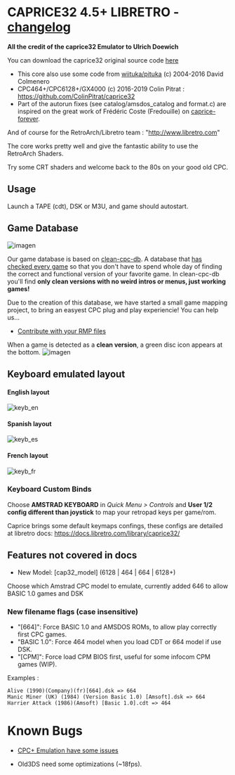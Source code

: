 # CAPRICE32 4.5+ LIBRETRO - [changelog](CHANGES.md)

**All the credit of the caprice32 Emulator to Ulrich Doewich**

You can download the caprice32 original source code [here](http://sourceforge.net/projects/caprice32/)

* This core also use some code from [wiituka/pituka](http://code.google.com/p/wiituka/) (c) 2004-2016 David Colmenero
* CPC464+/CPC6128+/GX4000 (c) 2016-2019 Colin Pitrat : https://github.com/ColinPitrat/caprice32
* Part of the autorun fixes (see catalog/amsdos_catalog and format.c) are inspired on the great work of Frédéric Coste (Fredouille) on [caprice-forever](https://www.cpc-power.com/cpcarchives/index.php?page=articles&num=445).

And of course for the RetroArch/Libretro team : "http://www.libretro.com"

The core works pretty well and give the fantastic ability to use the RetroArch Shaders.

Try some CRT shaders and welcome back to the 80s on your good old CPC.

## Usage

Launch a TAPE (cdt), DSK or M3U, and game should autostart.


## Game Database

![imagen](https://user-images.githubusercontent.com/560310/172238790-09ca924a-099c-4c45-a0be-1738b8d6fa6f.png)

Our game database is based on [clean-cpc-db](https://github.com/clean-cpc-db). A database that [has checked every game](https://github.com/libretro/libretro-cap32/issues/112) so that you don't have to spend whole day of finding the correct and functional version of your favorite game. In clean-cpc-db you'll find **only clean versions with no weird intros or menus, just working games!**

Due to the creation of this database, we have started a small game mapping project, to bring an easyest CPC plug and play experiencie! You can help us...

* [Contribute with your RMP files](https://github.com/libretro/libretro-cap32/wiki/%5Bcolaborate%5D-create-a-new-RMP-for-your-favorite-game!)

When a game is detected as a **clean version**, a green disc icon appears at the bottom.
![imagen](https://user-images.githubusercontent.com/560310/172237853-0a18ebee-be5e-4dec-90fa-e4ca7b77a2d7.png)


## Keyboard emulated layout
#### English layout
![keyb_en](https://user-images.githubusercontent.com/560310/54316312-abdeb180-45e0-11e9-9063-faf78fec9d6d.png)
#### Spanish layout
![keyb_es](https://user-images.githubusercontent.com/560310/54316295-9ff2ef80-45e0-11e9-9ae4-a2e3fb064600.png)
#### French layout
![keyb_fr](https://user-images.githubusercontent.com/560310/54316280-97021e00-45e0-11e9-91b5-da73a87534d6.png)


### Keyboard Custom Binds
Choose **AMSTRAD KEYBOARD** in _Quick Menu > Controls_ and **User 1/2 config different than joystick** to map your retropad keys per game/rom.

Caprice brings some default keymaps confings, these configs are detailed at libretro docs: https://docs.libretro.com/library/caprice32/

## Features not covered in docs

 * New Model: [cap32_model] (6128 | 464 | 664 | 6128+)

Choose which Amstrad CPC model to emulate, currently added 646 to allow BASIC 1.0 games and DSK

### New filename flags (case insensitive)

* "[664]": Force BASIC 1.0 and AMSDOS ROMs, to allow play correctly first CPC games.
* "BASIC 1.0": Force 464 model when you load CDT or 664 model if use DSK.
* "[CPM]": Force load CPM BIOS first, useful for some infocom CPM games (WIP).

Examples :

```
Alive (1990)(Company)(fr)[664].dsk => 664
Manic Miner (UK) (1984) (Version Basic 1.0) [Amsoft].dsk => 664
Harrier Attack (1986)(Amsoft) [Basic 1.0].cdt => 464
```

# Known Bugs

- [CPC+ Emulation have some issues](https://github.com/libretro/libretro-cap32/issues/59)

- Old3DS need some optimizations (~18fps).
